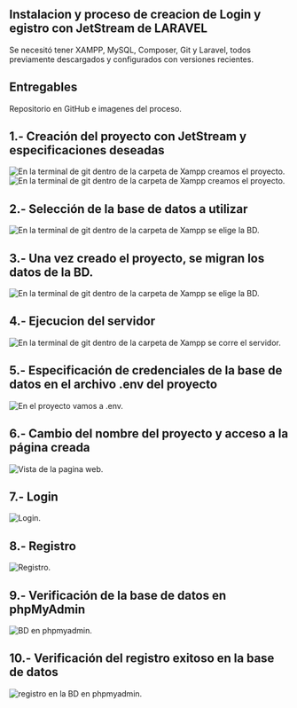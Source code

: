 ## Instalacion y proceso de creacion de Login y egistro con JetStream de LARAVEL

Se necesitó tener XAMPP, MySQL, Composer, Git y Laravel, todos previamente descargados y configurados con versiones recientes.

## Entregables
Repositorio en GitHub e imagenes del proceso.

## 1.- Creación del proyecto con JetStream y especificaciones deseadas
![En la terminal de git dentro de la carpeta de Xampp creamos el proyecto.](IMAGENES/1.png)
![En la terminal de git dentro de la carpeta de Xampp creamos el proyecto.](IMAGENES/2.png)
## 2.- Selección de la base de datos a utilizar
![En la terminal de git dentro de la carpeta de Xampp se elige la BD.](IMAGENES/3.png)
## 3.- Una vez creado el proyecto, se migran los datos de la BD.
![En la terminal de git dentro de la carpeta de Xampp se elige la BD.](IMAGENES/4.png)
## 4.- Ejecucion del servidor
![En la terminal de git dentro de la carpeta de Xampp se corre el servidor.](IMAGENES/5.png)
## 5.- Especificación de credenciales de la base de datos en el archivo .env del proyecto
![En el proyecto vamos a .env.](IMAGENES/6.png)
## 6.- Cambio del nombre del proyecto y acceso a la página creada
![Vista de la pagina web.](IMAGENES/7.png)
## 7.- Login
![Login.](IMAGENES/8.png)
## 8.- Registro
![Registro.](IMAGENES/9.png)
## 9.- Verificación de la base de datos en phpMyAdmin
![BD en phpmyadmin.](IMAGENES/10.png)
## 10.- Verificación del registro exitoso en la base de datos
![ registro en la BD en phpmyadmin.](IMAGENES/11.png)

